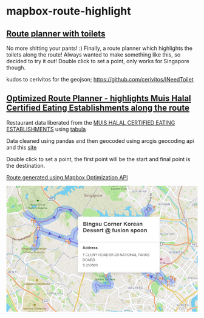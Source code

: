 # mapbox-route-highlight

## [Route planner with toilets](https://captmomo.github.io/mapbox-route-highlight/toilet/index.html)  

No more shitting your pants! :) Finally, a route planner which highlights the toilets along the route!
Always wanted to make something like this, so decided to try it out! Double click to set a point, only works for Singapore though.

kudos to cerivitos for the geojson; https://github.com/cerivitos/INeedToilet

## [Optimized Route Planner - highlights Muis Halal Certified Eating Establishments along the route](https://captmomo.github.io/mapbox-route-highlight/muis-halal/index.html)  
  
Restaurant data liberated from the [MUIS HALAL CERTIFIED EATING ESTABLISHMENTS](https://www.muis.gov.sg/-/media/Files/Halal/Documents/EE-List-5-Dec-18-v2.pdf) using [tabula](https://github.com/tabulapdf/tabula)  
  
Data cleaned using pandas and then geocoded using arcgis geocoding api and this [site](https://geocode.localfocus.nl/)  
  
Double click to set a point, the first point will be the start and final point is the destination.
  
[Route generated using Mapbox Optimization API](https://docs.mapbox.com/help/tutorials/optimization-api/)

![screenshot](muis-halal/sample.png)
 
